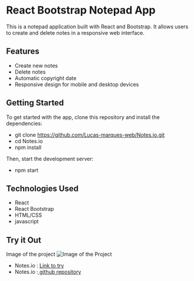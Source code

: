# React Bootstrap Notepad App
This is a notepad application built with React and Bootstrap. It allows users to create and delete notes in a responsive web interface.

## Features
* Create new notes
* Delete notes
* Automatic copyright date
* Responsive design for mobile and desktop devices


## Getting Started
To get started with the app, clone this repository and install the dependencies:

* git clone https://github.com/Lucas-marques-web/Notes.io.git
* cd Notes.io
* npm install

Then, start the development server:

* npm start

## Technologies Used
* React
* React Bootstrap
* HTML/CSS
* javascript

## Try it Out

Image of the project ![Image of the Project](relative%20path/to/note.png?raw=true "Title")
* Notes.io : [ Link to try ](https://lucas-marques-web.github.io/Notes.io/)
* Notes.io :[ github repository ](https://github.com/Lucas-marques-web/Notes.io)
